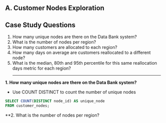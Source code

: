 ## A. Customer Nodes Exploration

## Case Study Questions
1. How many unique nodes are there on the Data Bank system?
2. What is the number of nodes per region?
3. How many customers are allocated to each region?
4. How many days on average are customers reallocated to a different node?
5. What is the median, 80th and 95th percentile for this same reallocation days metric for each region?
   ***

**1. How many unique nodes are there on the Data Bank system?**

- Use COUNT DISTINCT to count the number of unique nodes
```sql
SELECT COUNT(DISTINCT node_id) AS unique_node
FROM customer_nodes;
```
**2. What is the number of nodes per region?

